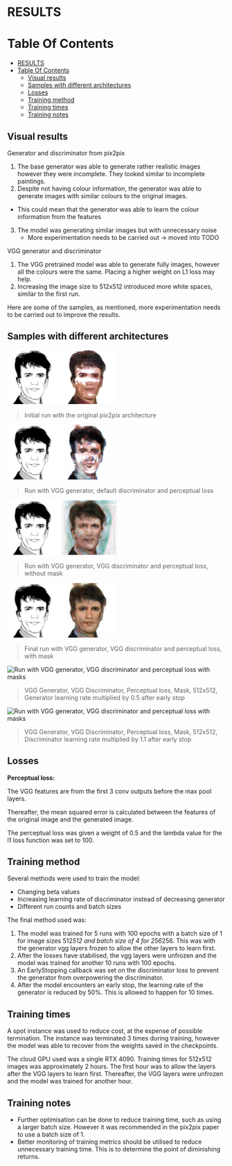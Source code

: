 # RESULTS

# Table Of Contents
- [RESULTS](#results)
- [Table Of Contents](#table-of-contents)
  - [Visual results](#visual-results)
  - [Samples with different architectures](#samples-with-different-architectures)
  - [Losses](#losses)
  - [Training method](#training-method)
  - [Training times](#training-times)
  - [Training notes](#training-notes)

## Visual results

Generator and discriminator from pix2pix
1. The base generator was able to generate rather realistic images however they were incomplete. They looked similar to incomplete paintings.
2. Despite not having colour information, the generator was able to generate images with similar colours to the original images.
  - This could mean that the generator was able to learn the colour information from the features
3. The model was generating similar images but with unnecessary noise
   - More experimentation needs to be carried out -> moved into TODO

VGG generator and discriminator
1. The VGG pretrained model was able to generate fully images, however all the colours were the same. Placing a higher weight on L1 loss may help. 
2. Increasing the image size to 512x512 introduced more white spaces, similar to the first run. 

Here are some of the samples, as mentioned, more experimentation needs to be carried out to improve the results.

## Samples with different architectures
<img src ="images/9.png" title='Initial run with the original pix2pix architecture' alt width="50%">

> Initial run with the original pix2pix architecture

<img src ="images/9_percep.png" title='Run with VGG generator, default discriminator and perceptual loss' width="50%">

> Run with VGG generator, default discriminator and perceptual loss

<img src ="images/9_vgg.png" title='Run with VGG generator, VGG discriminator and perceptual loss without masks' width="50%">

> Run with VGG generator, VGG discriminator and perceptual loss, without mask

<img src ="images/9_no_mask.png" title='Run with VGG generator, VGG discriminator and perceptual loss with masks' width="50%">

> Final run with VGG generator, VGG discriminator and perceptual loss, with mask

<img src ="images/9_512-decay-gen.png" title='Run with VGG generator, VGG discriminator and perceptual loss with masks' width="50%">

> VGG Generator, VGG Discriminator, Perceptual loss, Mask, 512x512, Generator learning rate multiplied by 0.5 after early stop

<img src ="images/9_512-increase-disc.png" title='Run with VGG generator, VGG discriminator and perceptual loss with masks' width="50%">

> VGG Generator, VGG Discriminator, Perceptual loss, Mask, 512x512, Discriminator learning rate multiplied by 1.1 after early stop

## Losses

__Perceptual loss:__

The VGG features are from the first 3 conv outputs before the max pool layers.

Thereafter, the mean squared error is calculated between the features of the original image and the generated image.

The perceptual loss was given a weight of 0.5 and the lambda value for the l1 loss function was set to 100.

## Training method

Several methods were used to train the model:
- Changing beta values
- Increasing learning rate of discriminator instead of decreasing generator
- Different run counts and batch sizes

The final method used was:
1. The model was trained for 5 runs with 100 epochs with a batch size of 1 for image sizes 512*512 and batch size of 4 for 256*256. This was with the generator vgg layers frozen to allow the other layers to learn first.
2. After the losses have stabilised, the vgg layers were unfrozen and the model was trained for another 10 runs with 100 epochs.
3. An EarlyStopping callback was set on the discriminator loss to prevent the generator from overpowering the discriminator.
4. After the model encounters an early stop, the learning rate of the generator is reduced by 50%. This is allowed to happen for 10 times. 

## Training times

A spot instance was used to reduce cost, at the expense of possible termination. The instance was terminated 3 times during training, however the model was able to recover from the weights saved in the checkpoints. 

The cloud GPU used was a single RTX 4090. Training times for 512x512 images was approximately 2 hours. The first hour was to allow the layers after the VGG layers to learn first. Thereafter, the VGG layers were unfrozen and the model was trained for another hour. 

## Training notes

- Further optimisation can be done to reduce training time, such as using a larger batch size. However it was recommended in the pix2pix paper to use a batch size of 1.
- Better monitoring of training metrics should be utilised to reduce unnecessary training time. This is to determine the point of diminishing returns.

